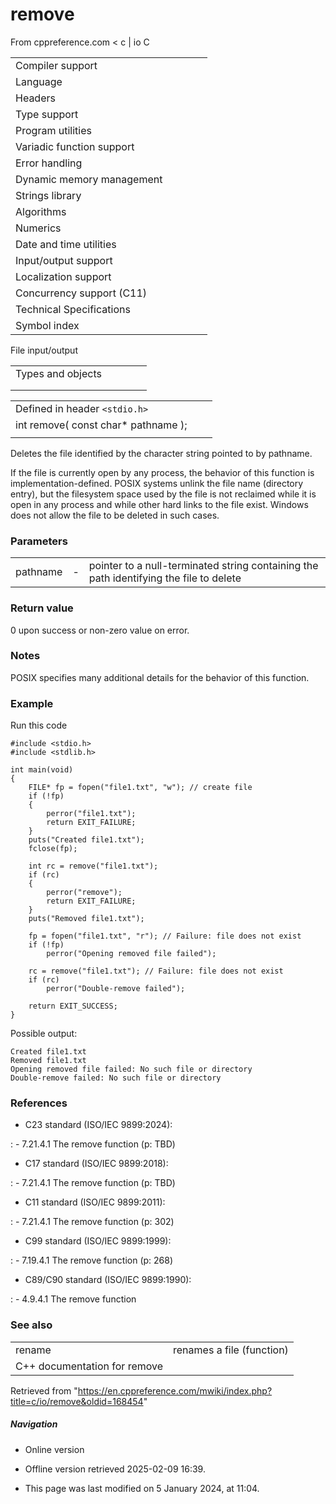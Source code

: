 # remove

From cppreference.com
< c‎ | io
 C

|  |  |  |  |  |
| --- | --- | --- | --- | --- |
| Compiler support | | | | |
| Language | | | | |
| Headers | | | | |
| Type support | | | | |
| Program utilities | | | | |
| Variadic function support | | | | |
| Error handling | | | | |
| Dynamic memory management | | | | |
| Strings library | | | | |
| Algorithms | | | | |
| Numerics | | | | |
| Date and time utilities | | | | |
| Input/output support | | | | |
| Localization support | | | | |
| Concurrency support (C11) | | | | |
| Technical Specifications | | | | |
| Symbol index | | | | |

 File input/output

|  |  |  |  |  |
| --- | --- | --- | --- | --- |
| Types and objects | | | | |
| |  |  |  |  |  |  |  |  |  |  |  |  |  |  |  |  |  |  |  |  |  |  | | --- | --- | --- | --- | --- | --- | --- | --- | --- | --- | --- | --- | --- | --- | --- | --- | --- | --- | --- | --- | --- | --- | | |  |  |  |  |  | | --- | --- | --- | --- | --- | | stdinstdoutstderr | | | | | | |  |  |  |  |  | | --- | --- | --- | --- | --- | | FILE | | | | | | fpos_t | | | | | |  | | | | | | |
| |  |  |  |  |  | | --- | --- | --- | --- | --- | | Functions | | | | | | File access | | | | | | |  |  |  |  |  | | --- | --- | --- | --- | --- | | fopenfopen_s(C11) | | | | | | freopenfreopen_s(C11) | | | | | | fwide(C95) | | | | | | |  |  |  |  |  | | --- | --- | --- | --- | --- | | setbuf | | | | | | setvbuf | | | | | | fclose | | | | | | fflush | | | | | |  | | | | | | | Unformatted input/output | | | | | | |  |  |  |  |  | | --- | --- | --- | --- | --- | | fgetc | | | | | | fgets | | | | | | fputc | | | | | | fputs | | | | | | getchar | | | | | | getsgets_s(until C11)(C11) | | | | | | putchar | | | | | | puts | | | | | | ungetc | | | | | | |  |  |  |  |  | | --- | --- | --- | --- | --- | | fgetwcgetwc(C95)(C95) | | | | | | fgetws(C95) | | | | | | fputwcputwc(C95)(C95) | | | | | | fputws(C95) | | | | | | getwchar(C95) | | | | | | putwchar(C95) | | | | | | ungetwc(C95) | | | | | |  | | | | | | | Formatted input | | | | | | |  |  |  |  |  | | --- | --- | --- | --- | --- | | scanffscanfsscanfscanf_sfscanf_ssscanf_s(C11)(C11)(C11) | | | | | | wscanffwscanfswscanfwscanf_sfwscanf_sswscanf_s(C95)(C95)(C95)(C11)(C11)(C11) | | | | | | |  |  |  |  |  | | --- | --- | --- | --- | --- | | vscanfvfscanfvsscanfvscanf_svfscanf_svsscanf_s(C99)(C99)(C99)(C11)(C11)(C11) | | | | | | vwscanfvfwscanfvswscanfvwscanf_svfwscanf_svswscanf_s(C99)(C99)(C99)(C11)(C11)(C11) | | | | | | | |  |  |  |  |  | | --- | --- | --- | --- | --- | | Direct input/output | | | | | | |  |  |  |  |  | | --- | --- | --- | --- | --- | | fread | | | | | | |  |  |  |  |  | | --- | --- | --- | --- | --- | | fwrite | | | | | | | Formatted output | | | | | | |  |  |  |  |  | | --- | --- | --- | --- | --- | | printffprintfsprintfsnprintfprintf_sfprintf_ssprintf_ssnprintf_s(C99)(C11)(C11)(C11)(C11) | | | | | | wprintffwprintfswprintfwprintf_sfwprintf_sswprintf_ssnwprintf_s(C95)(C95)(C95)(C11)(C11)(C11)(C11) | | | | | | |  |  |  |  |  | | --- | --- | --- | --- | --- | | vprintfvfprintfvsprintfvsnprintfvprintf_svfprintf_svsprintf_svsnprintf_s(C99)(C11)(C11)(C11)(C11) | | | | | | vwprintfvfwprintfvswprintfvwprintf_svfwprintf_svswprintf_svsnwprintf_s(C95)(C95)(C95)(C11)(C11)(C11)(C11) | | | | | | | File positioning | | | | | | |  |  |  |  |  | | --- | --- | --- | --- | --- | | ftell | | | | | | fgetpos | | | | | | fseek | | | | | | |  |  |  |  |  | | --- | --- | --- | --- | --- | | fsetpos | | | | | | rewind | | | | | |  | | | | | | | Error handling | | | | | | |  |  |  |  |  | | --- | --- | --- | --- | --- | | clearerr | | | | | | feof | | | | | | |  |  |  |  |  | | --- | --- | --- | --- | --- | | ferror | | | | | | perror | | | | | | | Operations on files | | | | | | |  |  |  |  |  | | --- | --- | --- | --- | --- | | ****remove**** | | | | | | tmpfiletmpfile_s(C11) | | | | | | |  |  |  |  |  | | --- | --- | --- | --- | --- | | rename | | | | | | tmpnamtmpnam_s(C11) | | | | | | |

|  |  |  |
| --- | --- | --- |
| Defined in header `<stdio.h>` |  |  |
| int remove( const char\* pathname ); |  |  |
|  |  |  |

Deletes the file identified by the character string pointed to by pathname.

If the file is currently open by any process, the behavior of this function is implementation-defined. POSIX systems unlink the file name (directory entry), but the filesystem space used by the file is not reclaimed while it is open in any process and while other hard links to the file exist. Windows does not allow the file to be deleted in such cases.

### Parameters

|  |  |  |
| --- | --- | --- |
| pathname | - | pointer to a null-terminated string containing the path identifying the file to delete |

### Return value

​0​ upon success or non-zero value on error.

### Notes

POSIX specifies many additional details for the behavior of this function.

### Example

Run this code

```
#include <stdio.h>
#include <stdlib.h>
 
int main(void)
{
    FILE* fp = fopen("file1.txt", "w"); // create file
    if (!fp)
    {
        perror("file1.txt");
        return EXIT_FAILURE;
    }
    puts("Created file1.txt");
    fclose(fp);
 
    int rc = remove("file1.txt");
    if (rc)
    {
        perror("remove");
        return EXIT_FAILURE;
    }
    puts("Removed file1.txt");
 
    fp = fopen("file1.txt", "r"); // Failure: file does not exist
    if (!fp)
        perror("Opening removed file failed");
 
    rc = remove("file1.txt"); // Failure: file does not exist
    if (rc)
        perror("Double-remove failed");
 
    return EXIT_SUCCESS;
}

```

Possible output:

```
Created file1.txt
Removed file1.txt
Opening removed file failed: No such file or directory
Double-remove failed: No such file or directory

```

### References

- C23 standard (ISO/IEC 9899:2024):

:   - 7.21.4.1 The remove function (p: TBD)

- C17 standard (ISO/IEC 9899:2018):

:   - 7.21.4.1 The remove function (p: TBD)

- C11 standard (ISO/IEC 9899:2011):

:   - 7.21.4.1 The remove function (p: 302)

- C99 standard (ISO/IEC 9899:1999):

:   - 7.19.4.1 The remove function (p: 268)

- C89/C90 standard (ISO/IEC 9899:1990):

:   - 4.9.4.1 The remove function

### See also

|  |  |
| --- | --- |
| rename | renames a file   (function) |
| C++ documentation for remove | |

Retrieved from "<https://en.cppreference.com/mwiki/index.php?title=c/io/remove&oldid=168454>"

##### Navigation

- Online version
- Offline version retrieved 2025-02-09 16:39.

- This page was last modified on 5 January 2024, at 11:04.